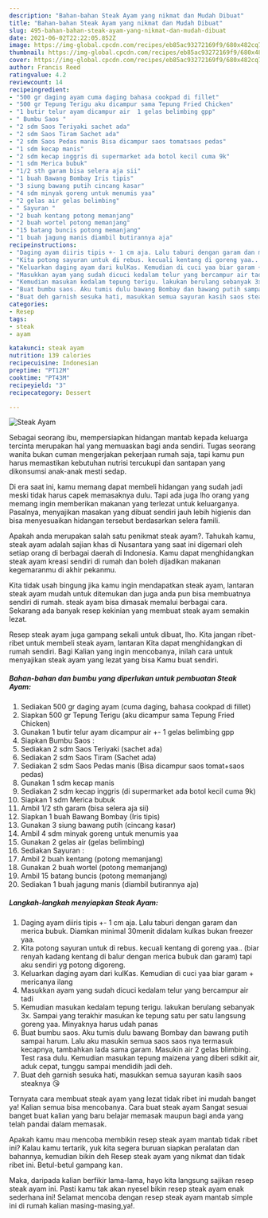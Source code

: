 ```yaml
---
description: "Bahan-bahan Steak Ayam yang nikmat dan Mudah Dibuat"
title: "Bahan-bahan Steak Ayam yang nikmat dan Mudah Dibuat"
slug: 495-bahan-bahan-steak-ayam-yang-nikmat-dan-mudah-dibuat
date: 2021-06-02T22:22:05.852Z
image: https://img-global.cpcdn.com/recipes/eb85ac93272169f9/680x482cq70/steak-ayam-foto-resep-utama.jpg
thumbnail: https://img-global.cpcdn.com/recipes/eb85ac93272169f9/680x482cq70/steak-ayam-foto-resep-utama.jpg
cover: https://img-global.cpcdn.com/recipes/eb85ac93272169f9/680x482cq70/steak-ayam-foto-resep-utama.jpg
author: Francis Reed
ratingvalue: 4.2
reviewcount: 14
recipeingredient:
- "500 gr daging ayam cuma daging bahasa cookpad di fillet"
- "500 gr Tepung Terigu aku dicampur sama Tepung Fried Chicken"
- "1 butir telur ayam dicampur air  1 gelas belimbing gpp"
- " Bumbu Saos "
- "2 sdm Saos Teriyaki sachet ada"
- "2 sdm Saos Tiram Sachet ada"
- "2 sdm Saos Pedas manis Bisa dicampur saos tomatsaos pedas"
- "1 sdm kecap manis"
- "2 sdm kecap inggris di supermarket ada botol kecil cuma 9k"
- "1 sdm Merica bubuk"
- "1/2 sth garam bisa selera aja sii"
- "1 buah Bawang Bombay Iris tipis"
- "3 siung bawang putih cincang kasar"
- "4 sdm minyak goreng untuk menumis yaa"
- "2 gelas air gelas belimbing"
- " Sayuran "
- "2 buah kentang potong memanjang"
- "2 buah wortel potong memanjang"
- "15 batang buncis potong memanjang"
- "1 buah jagung manis diambil butirannya aja"
recipeinstructions:
- "Daging ayam diiris tipis +- 1 cm aja. Lalu taburi dengan garam dan merica bubuk. Diamkan minimal 30menit didalam kulkas bukan freezer yaa."
- "Kita potong sayuran untuk di rebus. kecuali kentang di goreng yaa.. (biar renyah kadang kentang di balur dengan merica bubuk dan garam) tapi aku sendiri yg potong digoreng."
- "Keluarkan daging ayam dari kulKas. Kemudian di cuci yaa biar garam + mericanya ilang"
- "Masukkan ayam yang sudah dicuci kedalam telur yang bercampur air tadi"
- "Kemudian masukan kedalam tepung terigu. lakukan berulang sebanyak 3x. Sampai yang terakhir masukan ke tepung satu per satu langsung goreng yaa. Minyaknya harus udah panas"
- "Buat bumbu saos. Aku tumis dulu bawang Bombay dan bawang putih sampai harum. Lalu aku masukin semua saos saos nya termasuk kecapnya, tambahkan lada sama garam. Masukin air 2 gelas blimbing. Test rasa dulu. Kemudian masukan tepung maizena yang diberi sdikit air, aduk cepat, tunggu sampai mendidih jadi deh."
- "Buat deh garnish sesuka hati, masukkan semua sayuran kasih saos steaknya 😘"
categories:
- Resep
tags:
- steak
- ayam

katakunci: steak ayam 
nutrition: 139 calories
recipecuisine: Indonesian
preptime: "PT12M"
cooktime: "PT43M"
recipeyield: "3"
recipecategory: Dessert

---
```



![Steak Ayam](https://img-global.cpcdn.com/recipes/eb85ac93272169f9/680x482cq70/steak-ayam-foto-resep-utama.jpg)

Sebagai seorang ibu, mempersiapkan hidangan mantab kepada keluarga tercinta merupakan hal yang memuaskan bagi anda sendiri. Tugas seorang  wanita bukan cuman mengerjakan pekerjaan rumah saja, tapi kamu pun harus memastikan kebutuhan nutrisi tercukupi dan santapan yang dikonsumsi anak-anak mesti sedap.

Di era  saat ini, kamu memang dapat membeli hidangan yang sudah jadi meski tidak harus capek memasaknya dulu. Tapi ada juga lho orang yang memang ingin memberikan makanan yang terlezat untuk keluarganya. Pasalnya, menyajikan masakan yang dibuat sendiri jauh lebih higienis dan bisa menyesuaikan hidangan tersebut berdasarkan selera famili. 



Apakah anda merupakan salah satu penikmat steak ayam?. Tahukah kamu, steak ayam adalah sajian khas di Nusantara yang saat ini digemari oleh setiap orang di berbagai daerah di Indonesia. Kamu dapat menghidangkan steak ayam kreasi sendiri di rumah dan boleh dijadikan makanan kegemaranmu di akhir pekanmu.

Kita tidak usah bingung jika kamu ingin mendapatkan steak ayam, lantaran steak ayam mudah untuk ditemukan dan juga anda pun bisa membuatnya sendiri di rumah. steak ayam bisa dimasak memalui berbagai cara. Sekarang ada banyak resep kekinian yang membuat steak ayam semakin lezat.

Resep steak ayam juga gampang sekali untuk dibuat, lho. Kita jangan ribet-ribet untuk membeli steak ayam, lantaran Kita dapat menghidangkan di rumah sendiri. Bagi Kalian yang ingin mencobanya, inilah cara untuk menyajikan steak ayam yang lezat yang bisa Kamu buat sendiri.

<!--inarticleads1-->

##### Bahan-bahan dan bumbu yang diperlukan untuk pembuatan Steak Ayam:

1. Sediakan 500 gr daging ayam (cuma daging, bahasa cookpad di fillet)
1. Siapkan 500 gr Tepung Terigu (aku dicampur sama Tepung Fried Chicken)
1. Gunakan 1 butir telur ayam dicampur air +- 1 gelas belimbing gpp
1. Siapkan  Bumbu Saos :
1. Sediakan 2 sdm Saos Teriyaki (sachet ada)
1. Sediakan 2 sdm Saos Tiram (Sachet ada)
1. Sediakan 2 sdm Saos Pedas manis (Bisa dicampur saos tomat+saos pedas)
1. Gunakan 1 sdm kecap manis
1. Sediakan 2 sdm kecap inggris (di supermarket ada botol kecil cuma 9k)
1. Siapkan 1 sdm Merica bubuk
1. Ambil 1/2 sth garam (bisa selera aja sii)
1. Siapkan 1 buah Bawang Bombay (Iris tipis)
1. Gunakan 3 siung bawang putih (cincang kasar)
1. Ambil 4 sdm minyak goreng untuk menumis yaa
1. Gunakan 2 gelas air (gelas belimbing)
1. Sediakan  Sayuran :
1. Ambil 2 buah kentang (potong memanjang)
1. Gunakan 2 buah wortel (potong memanjang)
1. Ambil 15 batang buncis (potong memanjang)
1. Sediakan 1 buah jagung manis (diambil butirannya aja)




<!--inarticleads2-->

##### Langkah-langkah menyiapkan Steak Ayam:

1. Daging ayam diiris tipis +- 1 cm aja. Lalu taburi dengan garam dan merica bubuk. Diamkan minimal 30menit didalam kulkas bukan freezer yaa.
1. Kita potong sayuran untuk di rebus. kecuali kentang di goreng yaa.. (biar renyah kadang kentang di balur dengan merica bubuk dan garam) tapi aku sendiri yg potong digoreng.
1. Keluarkan daging ayam dari kulKas. Kemudian di cuci yaa biar garam + mericanya ilang
1. Masukkan ayam yang sudah dicuci kedalam telur yang bercampur air tadi
1. Kemudian masukan kedalam tepung terigu. lakukan berulang sebanyak 3x. Sampai yang terakhir masukan ke tepung satu per satu langsung goreng yaa. Minyaknya harus udah panas
1. Buat bumbu saos. Aku tumis dulu bawang Bombay dan bawang putih sampai harum. Lalu aku masukin semua saos saos nya termasuk kecapnya, tambahkan lada sama garam. Masukin air 2 gelas blimbing. Test rasa dulu. Kemudian masukan tepung maizena yang diberi sdikit air, aduk cepat, tunggu sampai mendidih jadi deh.
1. Buat deh garnish sesuka hati, masukkan semua sayuran kasih saos steaknya 😘




Ternyata cara membuat steak ayam yang lezat tidak ribet ini mudah banget ya! Kalian semua bisa mencobanya. Cara buat steak ayam Sangat sesuai banget buat kalian yang baru belajar memasak maupun bagi anda yang telah pandai dalam memasak.

Apakah kamu mau mencoba membikin resep steak ayam mantab tidak ribet ini? Kalau kamu tertarik, yuk kita segera buruan siapkan peralatan dan bahannya, kemudian bikin deh Resep steak ayam yang nikmat dan tidak ribet ini. Betul-betul gampang kan. 

Maka, daripada kalian berfikir lama-lama, hayo kita langsung sajikan resep steak ayam ini. Pasti kamu tak akan nyesel bikin resep steak ayam enak sederhana ini! Selamat mencoba dengan resep steak ayam mantab simple ini di rumah kalian masing-masing,ya!.

